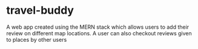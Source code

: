 # travel-buddy
A web app created using the MERN stack which allows users to add their review on different map locations. A user can also checkout reviews given to places by other users 
